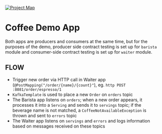 [![Project Map](https://sourcespy.com/shield.svg)](https://sourcespy.com/github/olgamaciaszekcoffee/)

# Coffee Demo App

Both apps are producers and consumers at the same time, but for the purposes of the demo, producer side contract testing is set up for `barista` module and consumer-side contract testing is set up for `waiter` module.

## FLOW

* Trigger new order via HTTP call in Waiter app (`@PostMapping("/order/{name}/{count}"`), eg. `http POST :8081/order/espresso/1`
* `KafkaTemplate` is used to place a new `Order` on `orders` topic
* The Barista app listens on `orders`; when a new order appears, it processes it into a `Serving` and sends it to `servings` topic; if the beverage name is not matched, a `CoffeeNotAvailableException` is thrown and sent to `errors` topic
* The Waiter app listens on `servings` and `errors` and logs information based on messages received on these topics
